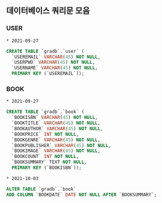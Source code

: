 ## 데이터베이스 쿼리문 모음

### USER
	* 2021-09-27
~~~~sql
CREATE TABLE `gradb`.`user` (
  `USEREMAIL` VARCHAR(45) NOT NULL,
  `USERPWD` VARCHAR(45) NOT NULL,
  `USERNAME` VARCHAR(45) NOT NULL,
  PRIMARY KEY (`USEREMAIL`));
~~~~

### BOOK
	* 2021-09-27
~~~~sql
CREATE TABLE `gradb`.`book` (
  `BOOKISBN` VARCHAR(45) NOT NULL,
  `BOOKTITLE` VARCHAR(45) NOT NULL,
  `BOOKAUTHOR` VARCHAR(45) NOT NULL,
  `BOOKPRICE` INT NOT NULL,
  `BOOKGENRE` VARCHAR(45) NOT NULL,
  `BOOKPUBLISHER` VARCHAR(45) NOT NULL,
  `BOOKIMAGE` VARCHAR(45) NOT NULL,
  `BOOKCOUNT` INT NOT NULL,
  `BOOKSUMMARY` TEXT NOT NULL,
  PRIMARY KEY (`BOOKISBN`));
~~~~

	* 2021-10-03
~~~~sql
ALTER TABLE `gradb`.`book` 
ADD COLUMN `BOOKDATE` DATE NOT NULL AFTER `BOOKSUMMARY`;
~~~~